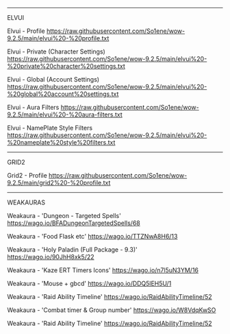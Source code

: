 ----------
ELVUI

Elvui - Profile
https://raw.githubusercontent.com/So1ene/wow-9.2.5/main/elvui%20-%20profile.txt

Elvui - Private (Character Settings)
https://raw.githubusercontent.com/So1ene/wow-9.2.5/main/elvui%20-%20private%20character%20settings.txt

Elvui - Global (Account Settings)
https://raw.githubusercontent.com/So1ene/wow-9.2.5/main/elvui%20-%20global%20account%20settings.txt

Elvui - Aura Filters
https://raw.githubusercontent.com/So1ene/wow-9.2.5/main/elvui%20-%20aura-filters.txt

Elvui - NamePlate Style Filters
https://raw.githubusercontent.com/So1ene/wow-9.2.5/main/elvui%20-%20nameplate%20style%20filters.txt

----------
GRID2

Grid2 - Profile
https://raw.githubusercontent.com/So1ene/wow-9.2.5/main/grid2%20-%20profile.txt

----------
WEAKAURAS

Weakaura - 'Dungeon - Targeted Spells'
https://wago.io/BFADungeonTargetedSpells/68

Weakaura - 'Food Flask etc'
https://wago.io/TTZNwA8H6/13

Weakaura - 'Holy Paladin (Full Package - 9.3)'
https://wago.io/90JhH8xk5/22

Weakaura - 'Kaze ERT Timers Icons'
https://wago.io/n7l5uN3YM/16

Weakaura - 'Mouse + gbcd'
https://wago.io/DDQ5lEH5U/1

Weakaura - 'Raid Ability Timeline'
https://wago.io/RaidAbilityTimeline/52

Weakaura - 'Combat timer & Group number'
https://wago.io/W8VdqKwSO

Weakaura - 'Raid Ability Timeline'
https://wago.io/RaidAbilityTimeline/52
